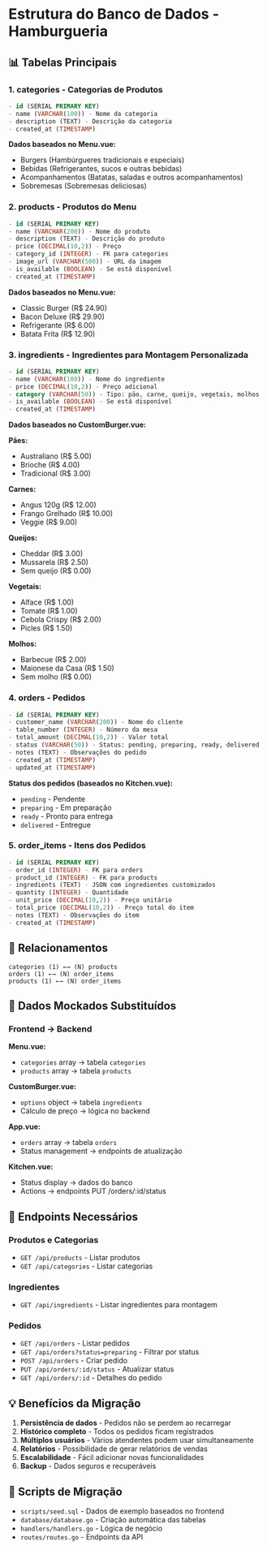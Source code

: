 # Estrutura do Banco de Dados - Hamburgueria

## 📊 Tabelas Principais

### 1. **categories** - Categorias de Produtos
```sql
- id (SERIAL PRIMARY KEY)
- name (VARCHAR(100)) - Nome da categoria
- description (TEXT) - Descrição da categoria
- created_at (TIMESTAMP)
```

**Dados baseados no Menu.vue:**
- Burgers (Hambúrgueres tradicionais e especiais)
- Bebidas (Refrigerantes, sucos e outras bebidas)
- Acompanhamentos (Batatas, saladas e outros acompanhamentos)
- Sobremesas (Sobremesas deliciosas)

### 2. **products** - Produtos do Menu
```sql
- id (SERIAL PRIMARY KEY)
- name (VARCHAR(200)) - Nome do produto
- description (TEXT) - Descrição do produto
- price (DECIMAL(10,2)) - Preço
- category_id (INTEGER) - FK para categories
- image_url (VARCHAR(500)) - URL da imagem
- is_available (BOOLEAN) - Se está disponível
- created_at (TIMESTAMP)
```

**Dados baseados no Menu.vue:**
- Classic Burger (R$ 24.90)
- Bacon Deluxe (R$ 29.90)
- Refrigerante (R$ 6.00)
- Batata Frita (R$ 12.90)

### 3. **ingredients** - Ingredientes para Montagem Personalizada
```sql
- id (SERIAL PRIMARY KEY)
- name (VARCHAR(100)) - Nome do ingrediente
- price (DECIMAL(10,2)) - Preço adicional
- category (VARCHAR(50)) - Tipo: pão, carne, queijo, vegetais, molhos
- is_available (BOOLEAN) - Se está disponível
- created_at (TIMESTAMP)
```

**Dados baseados no CustomBurger.vue:**

**Pães:**
- Australiano (R$ 5.00)
- Brioche (R$ 4.00)
- Tradicional (R$ 3.00)

**Carnes:**
- Angus 120g (R$ 12.00)
- Frango Grelhado (R$ 10.00)
- Veggie (R$ 9.00)

**Queijos:**
- Cheddar (R$ 3.00)
- Mussarela (R$ 2.50)
- Sem queijo (R$ 0.00)

**Vegetais:**
- Alface (R$ 1.00)
- Tomate (R$ 1.00)
- Cebola Crispy (R$ 2.00)
- Picles (R$ 1.50)

**Molhos:**
- Barbecue (R$ 2.00)
- Maionese da Casa (R$ 1.50)
- Sem molho (R$ 0.00)

### 4. **orders** - Pedidos
```sql
- id (SERIAL PRIMARY KEY)
- customer_name (VARCHAR(200)) - Nome do cliente
- table_number (INTEGER) - Número da mesa
- total_amount (DECIMAL(10,2)) - Valor total
- status (VARCHAR(50)) - Status: pending, preparing, ready, delivered
- notes (TEXT) - Observações do pedido
- created_at (TIMESTAMP)
- updated_at (TIMESTAMP)
```

**Status dos pedidos (baseados no Kitchen.vue):**
- `pending` - Pendente
- `preparing` - Em preparação
- `ready` - Pronto para entrega
- `delivered` - Entregue

### 5. **order_items** - Itens dos Pedidos
```sql
- id (SERIAL PRIMARY KEY)
- order_id (INTEGER) - FK para orders
- product_id (INTEGER) - FK para products
- ingredients (TEXT) - JSON com ingredientes customizados
- quantity (INTEGER) - Quantidade
- unit_price (DECIMAL(10,2)) - Preço unitário
- total_price (DECIMAL(10,2)) - Preço total do item
- notes (TEXT) - Observações do item
- created_at (TIMESTAMP)
```

## 🔄 Relacionamentos

```
categories (1) ←→ (N) products
orders (1) ←→ (N) order_items
products (1) ←→ (N) order_items
```

## 📝 Dados Mockados Substituídos

### Frontend → Backend

**Menu.vue:**
- `categories` array → tabela `categories`
- `products` array → tabela `products`

**CustomBurger.vue:**
- `options` object → tabela `ingredients`
- Cálculo de preço → lógica no backend

**App.vue:**
- `orders` array → tabela `orders`
- Status management → endpoints de atualização

**Kitchen.vue:**
- Status display → dados do banco
- Actions → endpoints PUT /orders/:id/status

## 🚀 Endpoints Necessários

### Produtos e Categorias
- `GET /api/products` - Listar produtos
- `GET /api/categories` - Listar categorias

### Ingredientes
- `GET /api/ingredients` - Listar ingredientes para montagem

### Pedidos
- `GET /api/orders` - Listar pedidos
- `GET /api/orders?status=preparing` - Filtrar por status
- `POST /api/orders` - Criar pedido
- `PUT /api/orders/:id/status` - Atualizar status
- `GET /api/orders/:id` - Detalhes do pedido

## 💡 Benefícios da Migração

1. **Persistência de dados** - Pedidos não se perdem ao recarregar
2. **Histórico completo** - Todos os pedidos ficam registrados
3. **Múltiplos usuários** - Vários atendentes podem usar simultaneamente
4. **Relatórios** - Possibilidade de gerar relatórios de vendas
5. **Escalabilidade** - Fácil adicionar novas funcionalidades
6. **Backup** - Dados seguros e recuperáveis

## 🔧 Scripts de Migração

- `scripts/seed.sql` - Dados de exemplo baseados no frontend
- `database/database.go` - Criação automática das tabelas
- `handlers/handlers.go` - Lógica de negócio
- `routes/routes.go` - Endpoints da API 
